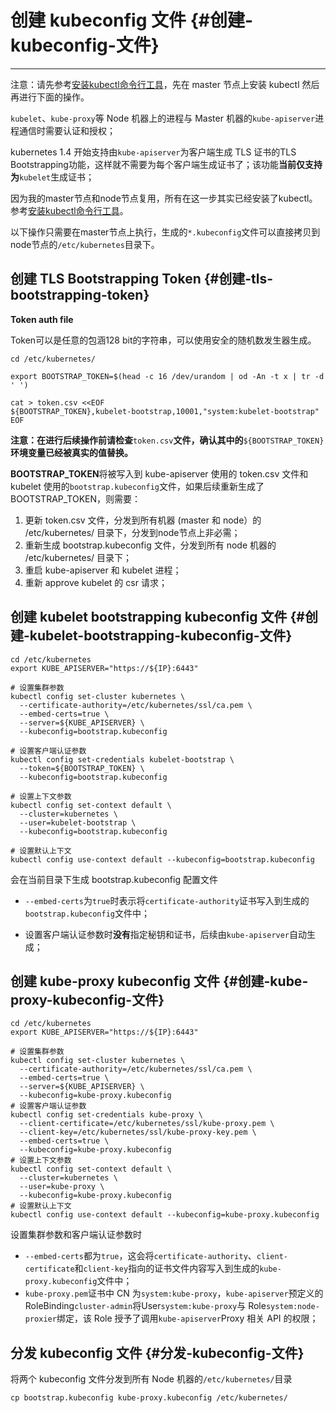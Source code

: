 # 创建 kubeconfig 文件 {#创建-kubeconfig-文件}

---

注意：请先参考[安装kubectl命令行工具](/centos-bu-shu-k8s-ji-qun/an-zhuang-kubectl-ming-ling-xing-gong-ju.md)，先在 master 节点上安装 kubectl 然后再进行下面的操作。

`kubelet`、`kube-proxy`等 Node 机器上的进程与 Master 机器的`kube-apiserver`进程通信时需要认证和授权；

kubernetes 1.4 开始支持由`kube-apiserver`为客户端生成 TLS 证书的TLS Bootstrapping功能，这样就不需要为每个客户端生成证书了；该功能**当前仅支持为**`kubelet`生成证书；

因为我的master节点和node节点复用，所有在这一步其实已经安装了kubectl。参考[安装kubectl命令行工具](/centos-bu-shu-k8s-ji-qun/an-zhuang-kubectl-ming-ling-xing-gong-ju.md)。

以下操作只需要在master节点上执行，生成的`*.kubeconfig`文件可以直接拷贝到node节点的`/etc/kubernetes`目录下。



## 创建 TLS Bootstrapping Token {#创建-tls-bootstrapping-token}

**Token auth file**

Token可以是任意的包涵128 bit的字符串，可以使用安全的随机数发生器生成。

```
cd /etc/kubernetes/

export BOOTSTRAP_TOKEN=$(head -c 16 /dev/urandom | od -An -t x | tr -d ' ')

cat > token.csv <<EOF
${BOOTSTRAP_TOKEN},kubelet-bootstrap,10001,"system:kubelet-bootstrap"
EOF
```

**注意：在进行后续操作前请检查**`token.csv`**文件，确认其中的**`${BOOTSTRAP_TOKEN}`**环境变量已经被真实的值替换。**

**BOOTSTRAP\_TOKEN**将被写入到 kube-apiserver 使用的 token.csv 文件和 kubelet 使用的`bootstrap.kubeconfig`文件，如果后续重新生成了 BOOTSTRAP\_TOKEN，则需要：

1. 更新 token.csv 文件，分发到所有机器 \(master 和 node）的 /etc/kubernetes/ 目录下，分发到node节点上非必需；
2. 重新生成 bootstrap.kubeconfig 文件，分发到所有 node 机器的 /etc/kubernetes/ 目录下；
3. 重启 kube-apiserver 和 kubelet 进程；
4. 重新 approve kubelet 的 csr 请求；

## 创建 kubelet bootstrapping kubeconfig 文件 {#创建-kubelet-bootstrapping-kubeconfig-文件}

```
cd /etc/kubernetes
export KUBE_APISERVER="https://${IP}:6443"

# 设置集群参数
kubectl config set-cluster kubernetes \
  --certificate-authority=/etc/kubernetes/ssl/ca.pem \
  --embed-certs=true \
  --server=${KUBE_APISERVER} \
  --kubeconfig=bootstrap.kubeconfig

# 设置客户端认证参数
kubectl config set-credentials kubelet-bootstrap \
  --token=${BOOTSTRAP_TOKEN} \
  --kubeconfig=bootstrap.kubeconfig

# 设置上下文参数
kubectl config set-context default \
  --cluster=kubernetes \
  --user=kubelet-bootstrap \
  --kubeconfig=bootstrap.kubeconfig

# 设置默认上下文
kubectl config use-context default --kubeconfig=bootstrap.kubeconfig
```

会在当前目录下生成 bootstrap.kubeconfig 配置文件

* `--embed-certs`为`true`时表示将`certificate-authority`证书写入到生成的`bootstrap.kubeconfig`文件中；

* 设置客户端认证参数时**没有**指定秘钥和证书，后续由`kube-apiserver`自动生成；

## 创建 kube-proxy kubeconfig 文件 {#创建-kube-proxy-kubeconfig-文件}

```
cd /etc/kubernetes
export KUBE_APISERVER="https://${IP}:6443"

# 设置集群参数
kubectl config set-cluster kubernetes \
  --certificate-authority=/etc/kubernetes/ssl/ca.pem \
  --embed-certs=true \
  --server=${KUBE_APISERVER} \
  --kubeconfig=kube-proxy.kubeconfig
# 设置客户端认证参数
kubectl config set-credentials kube-proxy \
  --client-certificate=/etc/kubernetes/ssl/kube-proxy.pem \
  --client-key=/etc/kubernetes/ssl/kube-proxy-key.pem \
  --embed-certs=true \
  --kubeconfig=kube-proxy.kubeconfig
# 设置上下文参数
kubectl config set-context default \
  --cluster=kubernetes \
  --user=kube-proxy \
  --kubeconfig=kube-proxy.kubeconfig
# 设置默认上下文
kubectl config use-context default --kubeconfig=kube-proxy.kubeconfig
```

设置集群参数和客户端认证参数时

* `--embed-certs`都为`true`，这会将`certificate-authority`、`client-certificate`和`client-key`指向的证书文件内容写入到生成的`kube-proxy.kubeconfig`文件中；
* `kube-proxy.pem`证书中 CN 为`system:kube-proxy`，`kube-apiserver`预定义的 RoleBinding`cluster-admin`将User`system:kube-proxy`与 Role`system:node-proxier`绑定，该 Role 授予了调用`kube-apiserver`Proxy 相关 API 的权限；

## 分发 kubeconfig 文件 {#分发-kubeconfig-文件}

将两个 kubeconfig 文件分发到所有 Node 机器的`/etc/kubernetes/`目录

```
cp bootstrap.kubeconfig kube-proxy.kubeconfig /etc/kubernetes/
```



